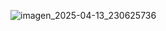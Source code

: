 ![imagen_2025-04-13_230625736](https://github.com/user-attachments/assets/a7fb737f-6cdd-495e-bc1f-d4f6ba468a1b)
